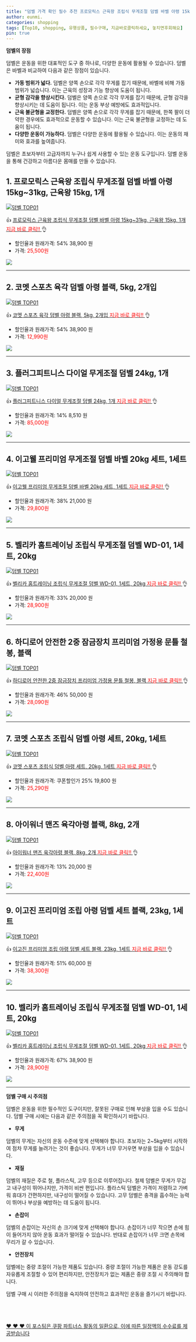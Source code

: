 ```yaml
---
title: "덤벨 가격 확인 필수 추천 프로모릭스 근육왕 조립식 무게조절 덤벨 바벨 아령 15kg~31kg, 근육왕 15kg, 1개 비교 장점 구매가이드"
author: eunmi.
categories: shopping
tags: [Top10, shopping, 유행상품, 필수구매, 지금바로클릭하세요, 놓치면후회해요]
pin: true
---
```

**덤벨의 장점**

덤벨은 운동을 위한 대표적인 도구 중 하나로, 다양한 운동에 활용될 수 있습니다. 덤벨은 바벨과 비교하여 다음과 같은 장점이 있습니다.

* **가동 범위가 넓다.** 덤벨은 양쪽 손으로 각각 무게를 잡기 때문에, 바벨에 비해 가동 범위가 넓습니다. 이는 근육의 성장과 기능 향상에 도움이 됩니다.
* **균형 감각을 향상시킨다.** 덤벨은 양쪽 손으로 각각 무게를 잡기 때문에, 균형 감각을 향상시키는 데 도움이 됩니다. 이는 운동 부상 예방에도 효과적입니다.
* **근육 불균형을 교정한다.** 덤벨은 양쪽 손으로 각각 무게를 잡기 때문에, 한쪽 팔이 더 약한 경우에도 효과적으로 운동할 수 있습니다. 이는 근육 불균형을 교정하는 데 도움이 됩니다.
* **다양한 운동이 가능하다.** 덤벨은 다양한 운동에 활용될 수 있습니다. 이는 운동의 재미와 효과를 높여줍니다.

덤벨은 초보자부터 고급자까지 누구나 쉽게 사용할 수 있는 운동 도구입니다. 덤벨 운동을 통해 건강하고 아름다운 몸매를 만들 수 있습니다.

   

## 1. 프로모릭스 근육왕 조립식 무게조절 덤벨 바벨 아령 15kg~31kg, 근육왕 15kg, 1개

[![덤벨 TOP01](https://thumbnail9.coupangcdn.com/thumbnails/remote/230x230ex/image/vendor_inventory/3e54/fb222639c91152d8e7a7dc204852b37e16e688f24893f964c76735cceb32.jpg)](https://link.coupang.com/re/AFFSDP?lptag=AF3617701&subid=GithubCoopas&pageKey=7665834394&traceid=V0-153&itemId=20435470545&vendorItemId=87577557575)


👍 [프로모릭스 근육왕 조립식 무게조절 덤벨 바벨 아령 15kg~31kg, 근육왕 15kg, 1개 <font color=red> 지금 바로 클릭!! </font> ](https://link.coupang.com/re/AFFSDP?lptag=AF3617701&subid=GithubCoopas&pageKey=7665834394&traceid=V0-153&itemId=20435470545&vendorItemId=87577557575) 👌 


- 할인율과 원래가격: 54%  38,900   원
- 가격: <span style='color:red'>25,500원</span>

[![](/discount_price.png)](https://link.coupang.com/re/AFFSDP?lptag=AF3617701&subid=GithubCoopas&pageKey=7665834394&traceid=V0-153&itemId=20435470545&vendorItemId=87577557575)

---


   

## 2. 코멧 스포츠 육각 덤벨 아령 블랙, 5kg, 2개입

[![덤벨 TOP01](https://thumbnail6.coupangcdn.com/thumbnails/remote/230x230ex/image/retail/images/224205385231453-12582e50-48a4-4ff2-b5c1-5a48948b9f32.jpg)](https://link.coupang.com/re/AFFSDP?lptag=AF3617701&subid=GithubCoopas&pageKey=5849009032&traceid=V0-153&itemId=10172839865&vendorItemId=77455406076)


👍 [코멧 스포츠 육각 덤벨 아령 블랙, 5kg, 2개입 <font color=red> 지금 바로 클릭!! </font> ](https://link.coupang.com/re/AFFSDP?lptag=AF3617701&subid=GithubCoopas&pageKey=5849009032&traceid=V0-153&itemId=10172839865&vendorItemId=77455406076) 👌 


- 할인율과 원래가격: 54%  38,900   원
- 가격: <span style='color:red'>12,990원</span>

[![](/discount_price.png)](https://link.coupang.com/re/AFFSDP?lptag=AF3617701&subid=GithubCoopas&pageKey=5849009032&traceid=V0-153&itemId=10172839865&vendorItemId=77455406076)

---


   

## 3. 플러그피트니스 다이얼 무게조절 덤벨 24kg, 1개

[![덤벨 TOP01](https://thumbnail10.coupangcdn.com/thumbnails/remote/230x230ex/image/retail/images/16072451993174298-a268da9e-7155-430c-b9d1-709c33efb318.jpg)](https://link.coupang.com/re/AFFSDP?lptag=AF3617701&subid=GithubCoopas&pageKey=4316330900&traceid=V0-153&itemId=5016445218&vendorItemId=72326309370)


👍 [플러그피트니스 다이얼 무게조절 덤벨 24kg, 1개 <font color=red> 지금 바로 클릭!! </font> ](https://link.coupang.com/re/AFFSDP?lptag=AF3617701&subid=GithubCoopas&pageKey=4316330900&traceid=V0-153&itemId=5016445218&vendorItemId=72326309370) 👌 


- 할인율과 원래가격: 14%  8,510   원
- 가격: <span style='color:red'>85,000원</span>

[![](/discount_price.png)](https://link.coupang.com/re/AFFSDP?lptag=AF3617701&subid=GithubCoopas&pageKey=4316330900&traceid=V0-153&itemId=5016445218&vendorItemId=72326309370)

---


   

## 4. 이고웰 프리미엄 무게조절 덤벨 바벨 20kg 세트, 1세트

[![덤벨 TOP01](https://thumbnail10.coupangcdn.com/thumbnails/remote/230x230ex/image/retail/images/555478738464681-fb5aa58c-622e-4c76-84a5-49ae8409b09d.jpg)](https://link.coupang.com/re/AFFSDP?lptag=AF3617701&subid=GithubCoopas&pageKey=6545532300&traceid=V0-153&itemId=14591184831&vendorItemId=81833147978)


👍 [이고웰 프리미엄 무게조절 덤벨 바벨 20kg 세트, 1세트 <font color=red> 지금 바로 클릭!! </font> ](https://link.coupang.com/re/AFFSDP?lptag=AF3617701&subid=GithubCoopas&pageKey=6545532300&traceid=V0-153&itemId=14591184831&vendorItemId=81833147978) 👌 


- 할인율과 원래가격: 38%  21,000   원
- 가격: <span style='color:red'>29,800원</span>

[![](/discount_price.png)](https://link.coupang.com/re/AFFSDP?lptag=AF3617701&subid=GithubCoopas&pageKey=6545532300&traceid=V0-153&itemId=14591184831&vendorItemId=81833147978)

---


   

## 5. 벨리카 홈트레이닝 조립식 무게조절 덤벨 WD-01, 1세트, 20kg

[![덤벨 TOP01](https://thumbnail9.coupangcdn.com/thumbnails/remote/230x230ex/image/retail/images/636717215379659-a601ef1b-61c8-4784-932e-8c8cf28e4aef.jpg)](https://link.coupang.com/re/AFFSDP?lptag=AF3617701&subid=GithubCoopas&pageKey=7070386421&traceid=V0-153&itemId=17555947164&vendorItemId=84722769434)


👍 [벨리카 홈트레이닝 조립식 무게조절 덤벨 WD-01, 1세트, 20kg <font color=red> 지금 바로 클릭!! </font> ](https://link.coupang.com/re/AFFSDP?lptag=AF3617701&subid=GithubCoopas&pageKey=7070386421&traceid=V0-153&itemId=17555947164&vendorItemId=84722769434) 👌 


- 할인율과 원래가격: 33%  20,000   원
- 가격: <span style='color:red'>28,900원</span>

[![](/discount_price.png)](https://link.coupang.com/re/AFFSDP?lptag=AF3617701&subid=GithubCoopas&pageKey=7070386421&traceid=V0-153&itemId=17555947164&vendorItemId=84722769434)

---


   

## 6. 하디로어 안전한 2중 잠금장치 프리미엄 가정용 문틀 철봉, 블랙

[![덤벨 TOP01](https://thumbnail9.coupangcdn.com/thumbnails/remote/230x230ex/image/vendor_inventory/e44e/383022157fd6bf1214d5a63bdd9be174d9fa7c16c2087d07060e745e11fa.png)](https://link.coupang.com/re/AFFSDP?lptag=AF3617701&subid=GithubCoopas&pageKey=4762708909&traceid=V0-153&itemId=6069325447&vendorItemId=79432818632)


👍 [하디로어 안전한 2중 잠금장치 프리미엄 가정용 문틀 철봉, 블랙 <font color=red> 지금 바로 클릭!! </font> ](https://link.coupang.com/re/AFFSDP?lptag=AF3617701&subid=GithubCoopas&pageKey=4762708909&traceid=V0-153&itemId=6069325447&vendorItemId=79432818632) 👌 


- 할인율과 원래가격: 46%  50,000   원
- 가격: <span style='color:red'>28,090원</span>

[![](/discount_price.png)](https://link.coupang.com/re/AFFSDP?lptag=AF3617701&subid=GithubCoopas&pageKey=4762708909&traceid=V0-153&itemId=6069325447&vendorItemId=79432818632)

---


   

## 7. 코멧 스포츠 조립식 덤벨 아령 세트, 20kg, 1세트

[![덤벨 TOP01](https://thumbnail8.coupangcdn.com/thumbnails/remote/230x230ex/image/retail/images/2165830030514949-74a39a49-e674-4662-adab-ee65ba964077.jpg)](https://link.coupang.com/re/AFFSDP?lptag=AF3617701&subid=GithubCoopas&pageKey=6379695284&traceid=V0-153&itemId=13549077341&vendorItemId=80802701945)


👍 [코멧 스포츠 조립식 덤벨 아령 세트, 20kg, 1세트 <font color=red> 지금 바로 클릭!! </font> ](https://link.coupang.com/re/AFFSDP?lptag=AF3617701&subid=GithubCoopas&pageKey=6379695284&traceid=V0-153&itemId=13549077341&vendorItemId=80802701945) 👌 


- 할인율과 원래가격: 쿠폰할인가 25%  19,800   원
- 가격: <span style='color:red'>25,290원</span>

[![](/discount_price.png)](https://link.coupang.com/re/AFFSDP?lptag=AF3617701&subid=GithubCoopas&pageKey=6379695284&traceid=V0-153&itemId=13549077341&vendorItemId=80802701945)

---


   

## 8. 아이워너 맨즈 육각아령 블랙, 8kg, 2개

[![덤벨 TOP01](https://thumbnail9.coupangcdn.com/thumbnails/remote/230x230ex/image/retail/images/1925431877130366-22cc687b-b8d6-4976-bc87-1b99ecb6d1b0.jpg)](https://link.coupang.com/re/AFFSDP?lptag=AF3617701&subid=GithubCoopas&pageKey=253182700&traceid=V0-153&itemId=2554148796&vendorItemId=70546688989)


👍 [아이워너 맨즈 육각아령 블랙, 8kg, 2개 <font color=red> 지금 바로 클릭!! </font> ](https://link.coupang.com/re/AFFSDP?lptag=AF3617701&subid=GithubCoopas&pageKey=253182700&traceid=V0-153&itemId=2554148796&vendorItemId=70546688989) 👌 


- 할인율과 원래가격: 13%  20,000   원
- 가격: <span style='color:red'>22,400원</span>

[![](/discount_price.png)](https://link.coupang.com/re/AFFSDP?lptag=AF3617701&subid=GithubCoopas&pageKey=253182700&traceid=V0-153&itemId=2554148796&vendorItemId=70546688989)

---


   

## 9. 이고진 프리미엄 조립 아령 덤벨 세트 블랙, 23kg, 1세트

[![덤벨 TOP01](https://thumbnail8.coupangcdn.com/thumbnails/remote/230x230ex/image/retail/images/240459530380784-b3b6f846-c316-4418-94b7-581986904ec1.jpg)](https://link.coupang.com/re/AFFSDP?lptag=AF3617701&subid=GithubCoopas&pageKey=2160868446&traceid=V0-153&itemId=448998918&vendorItemId=4113132573)


👍 [이고진 프리미엄 조립 아령 덤벨 세트 블랙, 23kg, 1세트 <font color=red> 지금 바로 클릭!! </font> ](https://link.coupang.com/re/AFFSDP?lptag=AF3617701&subid=GithubCoopas&pageKey=2160868446&traceid=V0-153&itemId=448998918&vendorItemId=4113132573) 👌 


- 할인율과 원래가격: 51%  60,000   원
- 가격: <span style='color:red'>38,300원</span>

[![](/discount_price.png)](https://link.coupang.com/re/AFFSDP?lptag=AF3617701&subid=GithubCoopas&pageKey=2160868446&traceid=V0-153&itemId=448998918&vendorItemId=4113132573)

---


   

## 10. 벨리카 홈트레이닝 조립식 무게조절 덤벨 WD-01, 1세트, 20kg

[![덤벨 TOP01](https://thumbnail9.coupangcdn.com/thumbnails/remote/230x230ex/image/retail/images/636717215379659-a601ef1b-61c8-4784-932e-8c8cf28e4aef.jpg)](https://link.coupang.com/re/AFFSDP?lptag=AF3617701&subid=GithubCoopas&pageKey=7070386421&traceid=V0-153&itemId=17555947164&vendorItemId=84722769434)


👍 [벨리카 홈트레이닝 조립식 무게조절 덤벨 WD-01, 1세트, 20kg <font color=red> 지금 바로 클릭!! </font> ](https://link.coupang.com/re/AFFSDP?lptag=AF3617701&subid=GithubCoopas&pageKey=7070386421&traceid=V0-153&itemId=17555947164&vendorItemId=84722769434) 👌 


- 할인율과 원래가격: 67%  38,900   원
- 가격: <span style='color:red'>28,900원</span>

[![](/discount_price.png)](https://link.coupang.com/re/AFFSDP?lptag=AF3617701&subid=GithubCoopas&pageKey=7070386421&traceid=V0-153&itemId=17555947164&vendorItemId=84722769434)

---
**덤벨 구매 시 주의점**

덤벨은 운동을 위한 필수적인 도구이지만, 잘못된 구매로 인해 부상을 입을 수도 있습니다. 덤벨 구매 시에는 다음과 같은 주의점을 꼭 확인하시기 바랍니다.

* **무게**

덤벨의 무게는 자신의 운동 수준에 맞게 선택해야 합니다. 초보자는 2~5kg부터 시작하여 점차 무게를 늘려가는 것이 좋습니다. 무게가 너무 무거우면 부상을 입을 수 있습니다.

* **재질**

덤벨의 재질은 주로 철, 플라스틱, 고무 등으로 이루어집니다. 철제 덤벨은 무게가 무겁고 내구성이 뛰어나지만, 가격이 비싼 편입니다. 플라스틱 덤벨은 가격이 저렴하고 가벼워 휴대가 간편하지만, 내구성이 떨어질 수 있습니다. 고무 덤벨은 충격을 흡수하는 능력이 뛰어나 부상을 예방하는 데 도움이 됩니다.

* **손잡이**

덤벨의 손잡이는 자신의 손 크기에 맞게 선택해야 합니다. 손잡이가 너무 작으면 손에 힘이 들어가지 않아 운동 효과가 떨어질 수 있습니다. 반대로 손잡이가 너무 크면 손목에 무리가 갈 수 있습니다.

* **안전장치**

덤벨에는 중량 조절이 가능한 제품도 있습니다. 중량 조절이 가능한 제품은 운동 강도를 자유롭게 조절할 수 있어 편리하지만, 안전장치가 없는 제품은 중량 조절 시 주의해야 합니다.

덤벨 구매 시 이러한 주의점을 숙지하여 안전하고 효과적인 운동을 즐기시기 바랍니다.<br><br><br><br><br> [ ❤ ❤ ❤ 이 포스팅은 쿠팡 파트너스 활동의 일환으로, 이에 따른 일정액의 수수료를 제공받습니다](https://link.coupang.com/a/bcEFyh)
